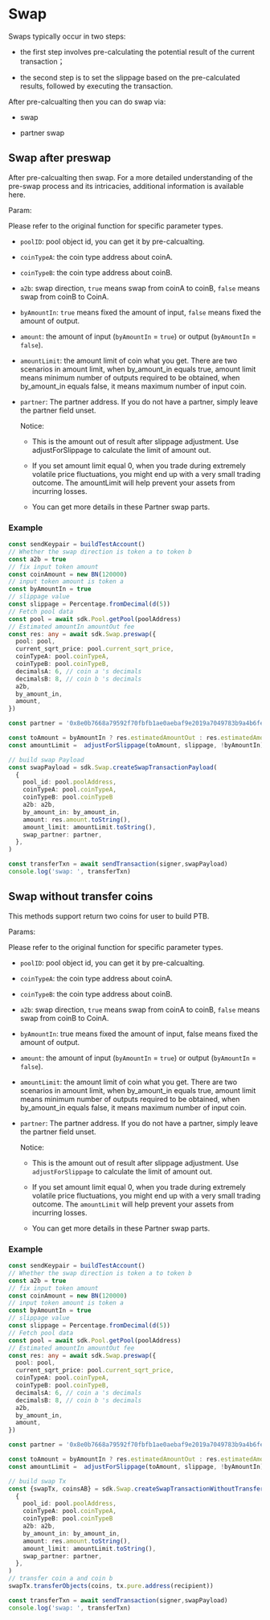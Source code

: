 # Swap

Swaps typically occur in two steps:

- the first step involves pre-calculating the potential result of the current transaction；

- the second step is to set the slippage based on the pre-calculated results, followed by executing the transaction.

After pre-calcualting then you can do swap via:

- swap

- partner swap

## Swap after preswap

After pre-calcualting then swap. For a more detailed understanding of the pre-swap process and its intricacies, additional information is available here.

Param:

Please refer to the original function for specific parameter types.

- `poolID`: pool object id, you can get it by pre-calcualting.

- `coinTypeA`: the coin type address about coinA.

- `coinTypeB`: the coin type address about coinB.

- `a2b`: swap direction, `true` means swap from coinA to coinB, `false` means swap from coinB to CoinA.

- `byAmountIn`: `true` means fixed the amount of input, `false` means fixed the amount of output.

- `amount`: the amount of input (`byAmountIn` = `true`) or output (`byAmountIn` = `false`).

- `amountLimit`: the amount limit of coin what you get. There are two scenarios in amount limit, when by_amount_in equals true, amount limit means minimum number of outputs required to be obtained, when by_amount_in equals false, it means maximum number of input coin.

- `partner`: The partner address. If you do not have a partner, simply leave the partner field unset.

  Notice:

  - This is the amount out of result after slippage adjustment. Use adjustForSlippage to calculate the limit of amount out.

  - If you set amount limit equal 0, when you trade during extremely volatile price fluctuations, you might end up with a very small trading outcome. The amountLimit will help prevent your assets from incurring losses.

  - You can get more details in these Partner swap parts.

### Example

```typescript
const sendKeypair = buildTestAccount()
// Whether the swap direction is token a to token b
const a2b = true
// fix input token amount
const coinAmount = new BN(120000)
// input token amount is token a
const byAmountIn = true
// slippage value
const slippage = Percentage.fromDecimal(d(5))
// Fetch pool data
const pool = await sdk.Pool.getPool(poolAddress)
// Estimated amountIn amountOut fee
const res: any = await sdk.Swap.preswap({
  pool: pool,
  current_sqrt_price: pool.current_sqrt_price,
  coinTypeA: pool.coinTypeA,
  coinTypeB: pool.coinTypeB,
  decimalsA: 6, // coin a 's decimals
  decimalsB: 8, // coin b 's decimals
  a2b,
  by_amount_in,
  amount,
})

const partner = '0x8e0b7668a79592f70fbfb1ae0aebaf9e2019a7049783b9a4b6fe7c6ae038b528'

const toAmount = byAmountIn ? res.estimatedAmountOut : res.estimatedAmountIn
const amountLimit =  adjustForSlippage(toAmount, slippage, !byAmountIn)

// build swap Payload
const swapPayload = sdk.Swap.createSwapTransactionPayload(
  {
    pool_id: pool.poolAddress,
    coinTypeA: pool.coinTypeA,
    coinTypeB: pool.coinTypeB
    a2b: a2b,
    by_amount_in: by_amount_in,
    amount: res.amount.toString(),
    amount_limit: amountLimit.toString(),
    swap_partner: partner,
  },
)

const transferTxn = await sendTransaction(signer,swapPayload)
console.log('swap: ', transferTxn)
```

## Swap without transfer coins

This methods support return two coins for user to build PTB.

Params:

Please refer to the original function for specific parameter types.

- `poolID`: pool object id, you can get it by pre-calcualting.

- `coinTypeA`: the coin type address about coinA.

- `coinTypeB`: the coin type address about coinB.

- `a2b`: swap direction, `true` means swap from coinA to coinB, `false` means swap from coinB to CoinA.

- `byAmountIn`: true means fixed the amount of input, false means fixed the amount of output.

- `amount`: the amount of input (`byAmountIn` = `true`) or output (`byAmountIn` = `false`).

- `amountLimit`: the amount limit of coin what you get. There are two scenarios in amount limit, when by_amount_in equals true, amount limit means minimum number of outputs required to be obtained, when by_amount_in equals false, it means maximum number of input coin.

- `partner`: The partner address. If you do not have a partner, simply leave the partner field unset.

  Notice:

  - This is the amount out of result after slippage adjustment. Use `adjustForSlippage` to calculate the limit of amount out.

  - If you set amount limit equal 0, when you trade during extremely volatile price fluctuations, you might end up with a very small trading outcome. The `amountLimit` will help prevent your assets from incurring losses.

  - You can get more details in these Partner swap parts.

### Example

```typescript
const sendKeypair = buildTestAccount()
// Whether the swap direction is token a to token b
const a2b = true
// fix input token amount
const coinAmount = new BN(120000)
// input token amount is token a
const byAmountIn = true
// slippage value
const slippage = Percentage.fromDecimal(d(5))
// Fetch pool data
const pool = await sdk.Pool.getPool(poolAddress)
// Estimated amountIn amountOut fee
const res: any = await sdk.Swap.preswap({
  pool: pool,
  current_sqrt_price: pool.current_sqrt_price,
  coinTypeA: pool.coinTypeA,
  coinTypeB: pool.coinTypeB,
  decimalsA: 6, // coin a 's decimals
  decimalsB: 8, // coin b 's decimals
  a2b,
  by_amount_in,
  amount,
})

const partner = '0x8e0b7668a79592f70fbfb1ae0aebaf9e2019a7049783b9a4b6fe7c6ae038b528'

const toAmount = byAmountIn ? res.estimatedAmountOut : res.estimatedAmountIn
const amountLimit =  adjustForSlippage(toAmount, slippage, !byAmountIn)

// build swap Tx
const {swapTx, coinsAB} = sdk.Swap.createSwapTransactionWithoutTransferCoinsPayload(
  {
    pool_id: pool.poolAddress,
    coinTypeA: pool.coinTypeA,
    coinTypeB: pool.coinTypeB
    a2b: a2b,
    by_amount_in: by_amount_in,
    amount: res.amount.toString(),
    amount_limit: amountLimit.toString(),
    swap_partner: partner,
  },
)
// transfer coin a and coin b
swapTx.transferObjects(coins, tx.pure.address(recipient))

const transferTxn = await sendTransaction(signer,swapPayload)
console.log('swap: ', transferTxn)
```
